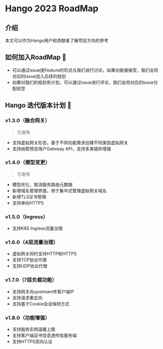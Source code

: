 # Hango 2023 RoadMap

## 介绍

本文可以作为Hango用户和贡献者了解项目方向的参考

## 如何加入RoadMap :thinking:

* 可以通过issue提Feature的形式与我们进行讨论，如果功能被接受，我们会将对应的issue加入后续的规划
* 如果对我们的规划有计划，可以通过issue进行评论，我们会将对应的issue分配给您

## Hango 迭代版本计划 :rocket:

### v1.3.0（融合网关）
> 已发布

* 支持虚拟网关形态，基于不同功能需求创建不同类型虚拟网关
* 支持纳管预览用户Gateway API，支持多类插件增强

### v1.4.0（模型变更）
> 已发布

* 模型优化，取消服务路由元数据
* 新增域名管理界面，用于集中式管理虚拟网关域名
* 新增TLS证书管理
* 支持单向HTTPS

### v1.5.0（Ingress）
* 支持K8S Ingress流量治理

### v1.6.0（4层流量治理）
* 虚拟网关同时支持HTTP和HTTPS
* 支持TCP协议代理
* 支持UDP协议代理

### v1.7.0（7层负载功能）
* 支持网关向upstream传客户端IP
* 支持请求重定向
* 支持基于Cookie会话保持方式

### v1.8.0（功能增强）
* 支持服务实例温暖上限
* 支持客户端证书信息透传给服务端
* 支持HTTPS双向认证